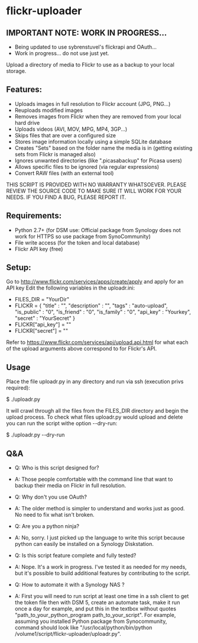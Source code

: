 flickr-uploader
===============

## IMPORTANT NOTE: WORK IN PROGRESS...
* Being updated to use sybrenstuvel's flickrapi and OAuth...
* Work in progress... do not use just yet.

Upload a directory of media to Flickr to use as a backup to your local storage.

## Features:
* Uploads images in full resolution to Flickr account (JPG, PNG...)
* Reuploads modified images
* Removes images from Flickr when they are removed from your local hard drive
* Uploads videos (AVI, MOV, MPG, MP4, 3GP...)
* Skips files that are over a configured size
* Stores image information locally using a simple SQLite database
* Creates "Sets" based on the folder name the media is in (getting existing sets from Flickr is managed also)
* Ignores unwanted directories (like ".picasabackup" for Picasa users)
* Allows specific files to be ignored (via regular expressions)
* Convert RAW files (with an external tool)

THIS SCRIPT IS PROVIDED WITH NO WARRANTY WHATSOEVER. PLEASE REVIEW THE SOURCE CODE TO MAKE SURE IT WILL WORK FOR YOUR NEEDS. IF YOU FIND A BUG, PLEASE REPORT IT.

## Requirements:

* Python 2.7+ (for DSM use: Official package from Synology does not work for HTTPS so use package from SynoCommunity)
* File write access (for the token and local database)
* Flickr API key (free)

## Setup:
Go to http://www.flickr.com/services/apps/create/apply and apply for an API key
Edit the following variables in the uploadr.ini:

* FILES_DIR = "YourDir"
* FLICKR = {
        "title"                 : "",
        "description"           : "",
        "tags"                  : "auto-upload",
        "is_public"             : "0",
        "is_friend"             : "0",
        "is_family"             : "0",
        "api_key"               : "Yourkey",
        "secret"                : "YourSecret"
        }
* FLICKR["api_key"] = ""
* FLICKR["secret"] = ""

Refer to https://www.flickr.com/services/api/upload.api.html for what each of the
upload arguments above correspond to for Flickr's API.

## Usage
Place the file uploadr.py in any directory and run via ssh (execution privs required):

$ ./uploadr.py

It will crawl through all the files from the FILES_DIR directory and begin the upload process.
To check what files uploadr.py would upload and delete you can run the script withe option --dry-run:

$ ./uploadr.py --dry-run

## Q&A
* Q: Who is this script designed for?
* A: Those people comfortable with the command line that want to backup their media on Flickr in full resolution.

* Q: Why don't you use OAuth?
* A: The older method is simpler to understand and works just as good. No need to fix what isn't broken.

* Q: Are you a python ninja?
* A: No, sorry. I just picked up the language to write this script because python can easily be installed on a Synology Diskstation.

* Q: Is this script feature complete and fully tested?
* A: Nope. It's a work in progress. I've tested it as needed for my needs, but it's possible to build additional features by contributing to the script.

* Q: How to automate it with a Synology NAS ?
* A: First you will need to run script at least one time in a ssh client to get the token file then with DSM 5, create an automate task, make it run once a day for example, and put this in the textbox without quotes "path_to_your_python_program path_to_your_script". For example, assuming you installed Python package from Synocommunity, command should look like "/usr/local/python/bin/python /volume1/script/flickr-uploader/uploadr.py".
